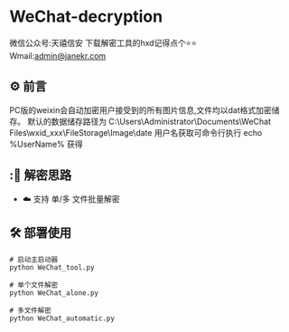 # WeChat-decryption
微信公众号:天禧信安
下载解密工具的hxd记得点个⭐⭐
Wmail:admin@janekr.com
## :gear: 前言
PC版的weixin会自动加密用户接受到的所有图片信息,文件均以dat格式加密储存。
默认的数据储存路径为 C:\\Users\\Administrator\\Documents\\WeChat Files\\wxid_xxx\\FileStorage\\Image\\date
用户名获取可命令行执行 echo %UserName% 获得
## :💾 解密思路

* :cloud: 支持 单/多 文件批量解密

## :hammer_and_wrench: 部署使用

```shell
# 启动主启动器
python WeChat_tool.py 

# 单个文件解密
python WeChat_alone.py 

# 多文件解密
python WeChat_automatic.py
```